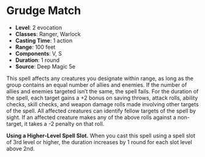 # Grudge Match

- **Level**: 2 evocation
- **Classes**: Ranger, Warlock
- **Casting Time**: 1 action
- **Range**: 100 feet
- **Components**: V, S
- **Duration**: 1 round
- **Source**: Deep Magic 5e

This spell affects any creatures you designate within range, as long as the group contains an equal number of allies and enemies. If the number of allies and enemies targeted isn’t the same, the spell fails. For the duration of the spell, each target gains a +2 bonus on saving throws, attack rolls, ability checks, skill checks, and weapon damage rolls made involving other targets of the spell. All affected creatures can identify fellow targets of the spell by sight. If an affected creature makes any of the above rolls against a non-target, it takes a -2 penalty on that roll.

**Using a Higher-Level Spell Slot.** When you cast this spell using a spell slot of 3rd level or higher, the duration increases by 1 round for each slot level above 2nd.
